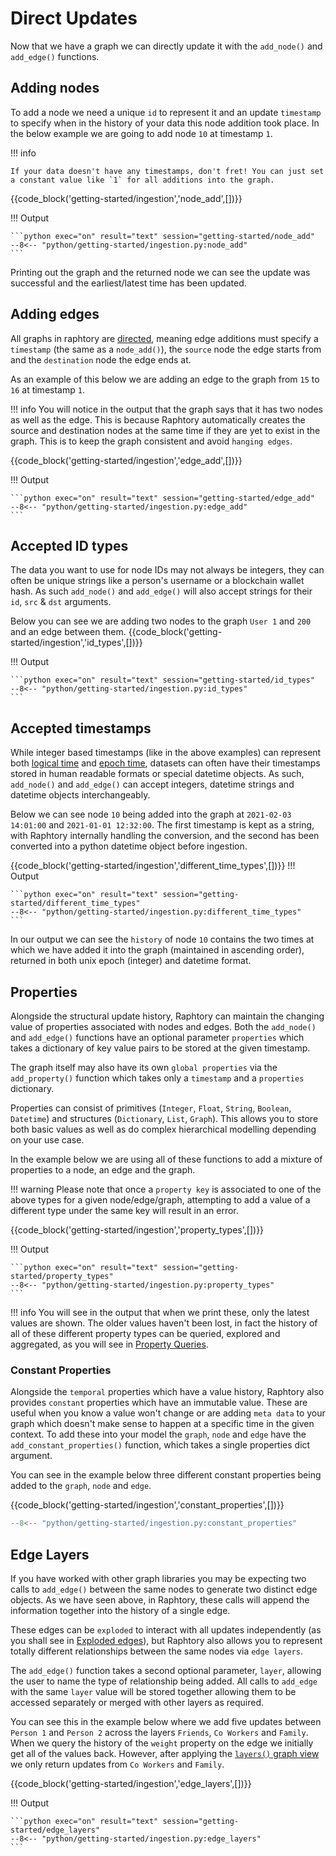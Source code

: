 # Direct Updates

Now that we have a graph we can directly update it with the `add_node()` and `add_edge()` functions.

## Adding nodes
To add a node we need a unique `id` to represent it and an update `timestamp` to specify when in the history of your data this node addition took place. In the below example we are going to add node `10` at timestamp `1`. 

!!! info

    If your data doesn't have any timestamps, don't fret! You can just set a constant value like `1` for all additions into the graph.  

{{code_block('getting-started/ingestion','node_add',[])}}

!!! Output

    ```python exec="on" result="text" session="getting-started/node_add"
    --8<-- "python/getting-started/ingestion.py:node_add"
    ```

Printing out the graph and the returned node we can see the update was successful and the earliest/latest time has been updated.

## Adding edges
All graphs in raphtory are [directed](https://en.wikipedia.org/wiki/Directed_graph), meaning edge additions must specify a `timestamp` (the same as a `node_add()`), the `source` node the edge starts from and the `destination` node the edge ends at. 

As an example of this below we are adding an edge to the graph from `15` to `16` at timestamp `1`.

!!! info
    You will notice in the output that the graph says that it has two nodes as well as the edge. This is because Raphtory automatically creates the source and destination nodes at the same time if they are yet to exist in the graph. This is to keep the graph consistent and avoid `hanging edges`.

{{code_block('getting-started/ingestion','edge_add',[])}}

!!! Output

    ```python exec="on" result="text" session="getting-started/edge_add"
    --8<-- "python/getting-started/ingestion.py:edge_add"
    ```

## Accepted ID types
The data you want to use for node IDs may not always be integers, they can often be unique strings like a person's username or a blockchain wallet hash. As such `add_node()` and `add_edge()` will also accept strings for their `id`, `src` & `dst` arguments. 

Below you can see we are adding two nodes to the graph `User 1` and `200` and an edge between them. 
{{code_block('getting-started/ingestion','id_types',[])}}

!!! Output

    ```python exec="on" result="text" session="getting-started/id_types"
    --8<-- "python/getting-started/ingestion.py:id_types"
    ```

## Accepted timestamps
While integer based timestamps (like in the above examples) can represent both [logical time](https://en.wikipedia.org/wiki/Logical_clock) and [epoch time](https://en.wikipedia.org/wiki/Unix_time), datasets can often have their timestamps stored in human readable formats or special datetime objects. As such, `add_node()` and `add_edge()` can accept integers, datetime strings and datetime objects interchangeably. 

Below we can see node `10` being added into the graph at `2021-02-03 14:01:00` and `2021-01-01 12:32:00`. The first timestamp is kept as a string, with Raphtory internally handling the conversion, and the second has been converted into a python datetime object before ingestion.

{{code_block('getting-started/ingestion','different_time_types',[])}}
!!! Output

    ```python exec="on" result="text" session="getting-started/different_time_types"
    --8<-- "python/getting-started/ingestion.py:different_time_types"
    ```

In our output we can see the `history` of node `10` contains the two times at which we have added it into the graph (maintained in ascending order), returned in both unix epoch (integer) and datetime format.

## Properties
Alongside the structural update history, Raphtory can maintain the changing value of properties associated with nodes and edges. Both the `add_node()` and `add_edge()` functions have an optional parameter `properties` which takes a dictionary of key value pairs to be stored at the given timestamp. 

The graph itself may also have its own `global properties` via the `add_property()` function which takes only a `timestamp` and a `properties` dictionary. 

Properties can consist of primitives (`Integer`, `Float`, `String`, `Boolean`, `Datetime`) and structures (`Dictionary`, `List`, `Graph`). This allows you to store both basic values as well as do complex hierarchical modelling depending on your use case.

In the example below we are using all of these functions to add a mixture of properties to a node, an edge and the graph.


!!! warning
    Please note that once a `property key` is associated to one of the above types for a given node/edge/graph, attempting to add a value of a different type under the same key will result in an error. 

{{code_block('getting-started/ingestion','property_types',[])}}

!!! Output

    ```python exec="on" result="text" session="getting-started/property_types"
    --8<-- "python/getting-started/ingestion.py:property_types"
    ```

!!! info
    You will see in the output that when we print these, only the latest values are shown. The older values haven't been lost, in fact the history of all of these different property types can be queried, explored and aggregated, as you will see in [Property Queries](../querying/5_properties.md).

### Constant Properties

Alongside the `temporal` properties which have a value history, Raphtory also provides `constant` properties which have an immutable value. These are useful when you know a value won't change or are adding `meta data` to your graph which doesn't make sense to happen at a specific time in the given context. To add these into your model the `graph`, `node` and `edge` have the `add_constant_properties()` function, which takes a single properties dict argument.

You can see in the example below three different constant properties being added to the `graph`, `node` and `edge`. 

{{code_block('getting-started/ingestion','constant_properties',[])}}

```python exec="on" result="text" session="getting-started/constant_properties"
--8<-- "python/getting-started/ingestion.py:constant_properties"
```    

## Edge Layers
If you have worked with other graph libraries you may be expecting two calls to `add_edge()` between the same nodes to generate two distinct edge objects. As we have seen above, in Raphtory, these calls will append the information together into the history of a single edge. 

These edges can be `exploded` to interact with all updates independently (as you shall see in [Exploded edges](../querying/4_edge-metrics.md/#exploded-edges)), but Raphtory also allows you to represent totally different relationships between the same nodes via `edge layers`.

The `add_edge()` function takes a second optional parameter, `layer`, allowing the user to name the type of relationship being added. All calls to `add_edge` with the same `layer` value will be stored together allowing them to be accessed separately or merged with other layers as required.

You can see this in the example below where we add five updates between `Person 1` and `Person 2` across the layers `Friends`, `Co Workers` and `Family`. When we query the history of the `weight` property on the edge we initially get all of the values back. However, after applying the [`layers()` graph view](../views/3_layer.md) we only return updates from `Co Workers` and `Family`. 

{{code_block('getting-started/ingestion','edge_layers',[])}}

!!! Output

    ```python exec="on" result="text" session="getting-started/edge_layers"
    --8<-- "python/getting-started/ingestion.py:edge_layers"
    ```
